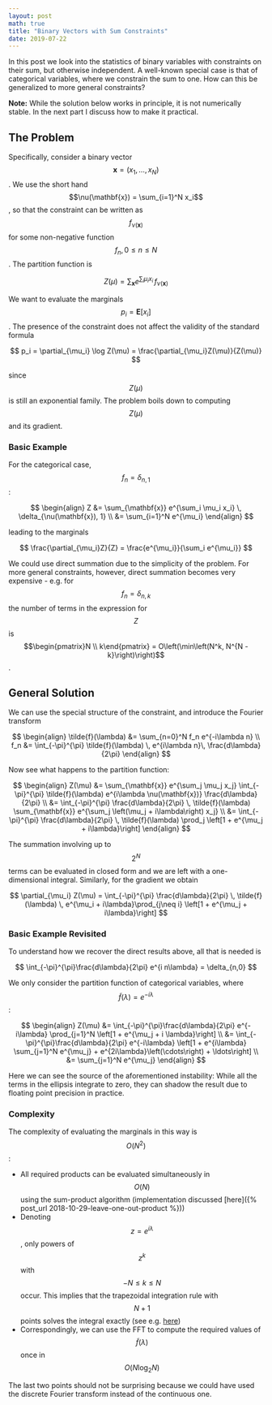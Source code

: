 ```yaml
---
layout: post
math: true
title: "Binary Vectors with Sum Constraints"
date: 2019-07-22
---
```



In this post we look into the statistics of binary variables with constraints on their sum, but otherwise independent. A well-known special case is that of categorical variables, where we constrain the sum to one. How can this be generalized to more general constraints?

__Note:__ While the solution below works in principle, it is not numerically stable. In the next part I discuss how to make it practical.

## The Problem

Specifically, consider a binary vector $$\mathbf{x} = (x_1, \ldots, x_N)$$. We use the short hand $$\nu(\mathbf{x}) = \sum_{i=1}^N x_i$$, so that the constraint can be written as $$f_{\nu(\mathbf{x})}$$ for some non-negative function $$f_n, 0 \leq n \leq N$$. The partition function is

$$
Z(\mu) = \sum_{\mathbf{x}} e^{\sum_i \mu_i x_i} \, f_{\nu(\mathbf{x})}
$$

We want to evaluate the marginals $$p_i = \mathbf{E}[x_i]$$. The presence of the constraint does not affect the validity of the standard formula

$$
p_i = \partial_{\mu_i} \log Z(\mu) = \frac{\partial_{\mu_i}Z(\mu)}{Z(\mu)}
$$

since $$Z(\mu)$$ is still an exponential family. The problem boils down to computing $$Z(\mu)$$ and its gradient.

### Basic Example

For the categorical case, $$f_n = \delta_{n, 1}$$:

$$
\begin{align}
Z   &= \sum_{\mathbf{x}} e^{\sum_i \mu_i x_i} \, \delta_{\nu(\mathbf{x}), 1} \\
    &= \sum_{i=1}^N e^{\mu_i}
\end{align}
$$

leading to the marginals

$$
\frac{\partial_{\mu_i}Z}{Z} = \frac{e^{\mu_i}}{\sum_i e^{\mu_i}}
$$

We could use direct summation due to the simplicity of the problem. For more general constraints, however, direct summation becomes very expensive - e.g. for $$f_n = \delta_{n, k}$$ the number of terms in the expression for $$Z$$ is $$\begin{pmatrix}N \\ k\end{pmatrix} = O\left(\min\left(N^k, N^{N - k}\right)\right)$$.

## General Solution

We can use the special structure of the constraint, and introduce the Fourier transform

$$
\begin{align}
\tilde{f}(\lambda) &= \sum_{n=0}^N f_n e^{-i\lambda n} \\
f_n &= \int_{-\pi}^{\pi} \tilde{f}(\lambda) \, e^{i\lambda n}\, \frac{d\lambda}{2\pi}
\end{align}
$$

Now see what happens to the partition function:

$$
\begin{align}
Z(\mu)
    &= \sum_{\mathbf{x}} e^{\sum_j \mu_j x_j}
       \int_{-\pi}^{\pi} \tilde{f}(\lambda) e^{i\lambda \nu(\mathbf{x})} \frac{d\lambda}{2\pi} \\
    &= \int_{-\pi}^{\pi} \frac{d\lambda}{2\pi} \, \tilde{f}(\lambda)
       \sum_{\mathbf{x}} e^{\sum_j \left(\mu_j + i\lambda\right) x_j} \\
    &= \int_{-\pi}^{\pi} \frac{d\lambda}{2\pi} \, \tilde{f}(\lambda) \prod_j \left[1 + e^{\mu_j + i\lambda}\right]
\end{align}
$$

The summation involving up to $$2^N$$ terms can be evaluated in closed form and we are left with a one-dimensional integral. Similarly, for the gradient we obtain

$$
\partial_{\mu_i} Z(\mu) = \int_{-\pi}^{\pi} \frac{d\lambda}{2\pi} \, \tilde{f}(\lambda) \, e^{\mu_i + i\lambda}\prod_{j\neq i} \left[1 + e^{\mu_j + i\lambda}\right]
$$

### Basic Example Revisited

To understand how we recover the direct results above, all that is needed is

$$
\int_{-\pi}^{\pi}\frac{d\lambda}{2\pi} e^{i n\lambda} = \delta_{n,0}
$$

We only consider the partition function of categorical variables, where $$\tilde{f}(\lambda) = e^{-i\lambda}$$:

$$
\begin{align}
Z(\mu)
    &= \int_{-\pi}^{\pi}\frac{d\lambda}{2\pi} e^{-i\lambda}
       \prod_{j=1}^N \left[1 + e^{\mu_j + i \lambda}\right] \\
    &= \int_{-\pi}^{\pi}\frac{d\lambda}{2\pi} e^{-i\lambda}
       \left[1 + e^{i\lambda} \sum_{j=1}^N e^{\mu_j} + e^{2i\lambda}\left(\cdots\right) + \ldots\right] \\
    &= \sum_{j=1}^N e^{\mu_j}
\end{align}
$$

Here we can see the source of the aforementioned instability: While all the terms in the ellipsis integrate to zero, they can shadow the result due to floating point precision in practice.

### Complexity

The complexity of evaluating the marginals in this way is $$O(N^2)$$:

 * All required products can be evaluated simultaneously in $$O(N)$$ using the sum-product algorithm (implementation discussed [here]({% post_url 2018-10-29-leave-one-out-product %}))
 * Denoting $$z = e^{i\lambda}$$, only powers of $$z^k$$ with $$-N \leq k \leq N$$ occur. This implies that the trapezoidal integration rule with $$N + 1$$ points solves the integral exactly (see e.g. [here](https://epubs.siam.org/doi/pdf/10.1137/130932132))
 * Correspondingly, we can use the FFT to compute the required values of $$\tilde{f}(\lambda)$$ once in $$O(N\log_2 N)$$

The last two points should not be surprising because we could have used the discrete Fourier transform instead of the continuous one.
